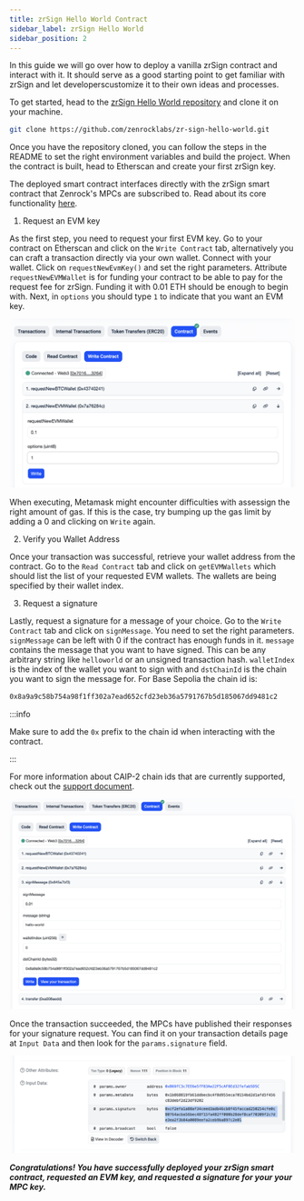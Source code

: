 ```yaml
---
title: zrSign Hello World Contract
sidebar_label: zrSign Hello World
sidebar_position: 2
---
```


In this guide we will go over how to deploy a vanilla zrSign contract and interact with it. It should serve as a good starting point to get familiar with zrSign and let developerscustomize it to their own ideas and processes. 

To get started, head to the [zrSign Hello World repository](https://github.com/zenrocklabs/zr-sign-hello-world/) and clone it on your machine.

```bash
git clone https://github.com/zenrocklabs/zr-sign-hello-world.git
```

Once you have the repository cloned, you can follow the steps in the README to set the right environment variables and build the project. When the contract is built, head to Etherscan and create your first zrSign key. 

The deployed smart contract interfaces directly with the zrSign smart contract that Zenrock's MPCs are subscribed to. Read about its core functionality [here](../../zrSign/concepts/zrSign.md).

1. Request an EVM key

As the first step, you need to request your first EVM key. Go to your contract on Etherscan and click on the `Write Contract` tab, alternatively you can craft a transaction directly via your own wallet. Connect with your wallet. 
Click on `requestNewEvmKey()` and set the right parameters. Attribute `requestNewEVMWallet` is for funding your contract to be able to pay for the request fee for zrSign. Funding it with 0.01 ETH should be enough to begin with. Next, in `options` you should type `1` to indicate that you want an EVM key. 

<div style={{maxWidth: "600px", margin: "0 auto"}}>

![Request EVM Key](../../../static/img/requestNewEvmWallet.png)

</div>

When executing, Metamask might encounter difficulties with assessign the right amount of gas. If this is the case, try bumping up the gas limit by adding a 0 and clicking on `Write` again. 

2. Verify you Wallet Address

Once your transaction was successful, retrieve your wallet address from the contract. Go to the `Read Contract` tab and click on `getEVMWallets` which should list the list of your requested EVM wallets. The wallets are being specified by their wallet index.

3. Request a signature

Lastly, request a signature for a message of your choice. Go to the `Write Contract` tab and click on `signMessage`. You need to set the right parameters. 
`signMessage` can be left with 0 if the contract has enough funds in it. `message` contains the message that you want to have signed. This can be any arbitrary string like `helloworld` or an unsigned transaction hash. `walletIndex` is the index of the wallet you want to sign with and `dstChainId` is the chain you want to sign the message for. For Base Sepolia the chain id is: 

```bash
0x8a9a9c58b754a98f1ff302a7ead652cfd23eb36a5791767b5d185067dd9481c2
```

:::info

Make sure to add the `0x` prefix to the chain id when interacting with the contract.

:::

For more information about CAIP-2 chain ids that are currently supported, check out the [support document](../../zrSign/releases/addresses.md).

<div style={{maxWidth: "600px", margin: "0 auto"}}>

![SignMessage](../../../static/img/signMessage.png)

</div>

Once the transaction succeeded, the MPCs have published their responses for your signature request. You can find it on your transaction details page at `Input Data` and then look for the `params.signature` field.

<div style={{maxWidth: "600px", margin: "0 auto"}}>

![Signature Details](../../../static/img/signatureDetails.png)

</div>

***Congratulations! You have successfully deployed your zrSign smart contract, requested an EVM key, and requested a signature for your your MPC key.***